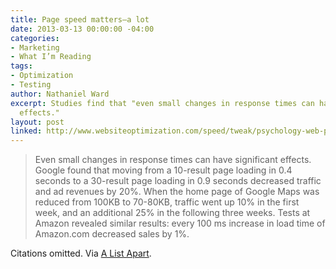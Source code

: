 ```yaml
---
title: Page speed matters—a lot
date: 2013-03-13 00:00:00 -04:00
categories:
- Marketing
- What I’m Reading
tags:
- Optimization
- Testing
author: Nathaniel Ward
excerpt: Studies find that "even small changes in response times can have significant
  effects."
layout: post
linked: http://www.websiteoptimization.com/speed/tweak/psychology-web-performance/
---
```


> Even small changes in response times can have significant effects. Google found that moving from a 10-result page loading in 0.4 seconds to a 30-result page loading in 0.9 seconds decreased traffic and ad revenues by 20%. When the home page of Google Maps was reduced from <span class="caps">100KB</span> to 70-80KB, traffic went up 10% in the first week, and an additional 25% in the following three weeks. Tests at Amazon revealed similar results: every 100 ms increase in load time of Amazon​.com decreased sales by 1%.

Citations omitted. Via [A List Apart][1].

 [1]: http://alistapart.com/article/improving-ux-through-front-end-performance